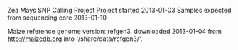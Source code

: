 Zea Mays SNP Calling Project
Project started 2013-01-03
Samples expected from sequencing core 2013-01-10


Maize reference genome version: refgen3, downloaded 2013-01-04 from
http://maizedb.org into '/share/data/refgen3/'.
